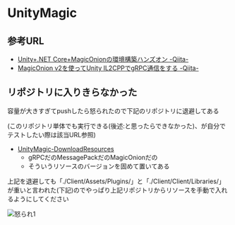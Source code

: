 # UnityMagic

## 参考URL
- [Unity+.NET Core+MagicOnionの環境構築ハンズオン -Qiita-](https://qiita.com/_y_minami/items/c7899fdf1db505c06ba2)
- [MagicOnion v2を使ってUnity IL2CPPでgRPC通信をする -Qiita-](https://qiita.com/yKimisaki/items/1d55b08f3e7bcae46585)

## リポジトリに入りきらなかった
容量が大きすぎてpushしたら怒られたので下記のリポジトリに退避してある

(このリポジトリ単体でも実行できる(後述:と思ったらできなかった)、が自分でテストしたい際は該当URL参照)

- [UnityMagic-DownloadResources](https://github.com/kwtkMe/UnityMagic-DownloadResources)
  - gRPCだのMessagePackだのMagicOnionだの
  - そういうリソースのバージョンを固めて置いてある
  
上記を退避しても「./Client/Assets/Plugins/」と「./Client/Client/Libraries/」が重いと言われた(下記)のでやっぱり上記リポジトリからリソースを手動で入れるようにしてください

![怒られ1](https://user-images.githubusercontent.com/42050632/71555063-b5031700-2a6a-11ea-8057-5cf62b228f4f.png)
